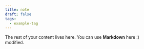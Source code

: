 ```yaml
---
title: note
draft: false
tags:
  - example-tag
---
```

 
The rest of your content lives here. You can use **Markdown** here :)
modified.